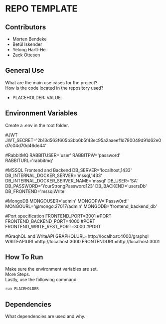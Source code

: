 # REPO TEMPLATE

## Contributors

- Morten Bendeke
- Betül Iskender
- Yelong Hartl-He
- Zack Ottesen

## General Use

What are the main use cases for the project? <br>
How is the code located in the repository used? <br>
- PLACEHOLDER: VALUE.

## Environment Variables

Create a .env in the root folder.

#JWT
JWT_SECRET='2b13d563f605b3bb6b5f43ec95a2aaeef1d780049d91d62e0d7c04d70d46de44'

#RabbitMQ
RABBITUSER='user'
RABBITPW='password'
RABBITURL='rabbitmq'

#MSSQL Frontend and Backend
DB_SERVER='localhost,1433'
DB_INTERNAL_DOCKER_SERVER='mssql,1433'
DB_INTERNAL_DOCKER_SERVER_NAME='mssql'
DB_USER='SA'
DB_PASSWORD='YourStrongPassword123'
DB_BACKEND='usersDb'
DB_FRONTEND='mssqlWrite'

#MongoDB
MONGOUSER='admin'
MONGOPW='Passw0rd!'
MONGOURL='@mongo:27017/admin'
MONGODB='frontend_backend_db'

#Port specification
FRONTEND_PORT=3001 #PORT
FRONTEND_BACKEND_PORT=4000 #PORT
FRONTEND_WRITE_REST_PORT=3000 #PORT

#GraqhQL and WriteAPI
GRAPHQLURL=http://localhost:4000/graphql
WRITEAPIURL=http://localhost:3000
FRONTENDURL=http://localhost:3001





## How To Run

Make sure the environment variables are set.<br>
More Steps.<br>
Lastly, use the following command:

```bash
run PLACEHOLDER
```

## Dependencies

What dependencies are used and why.

